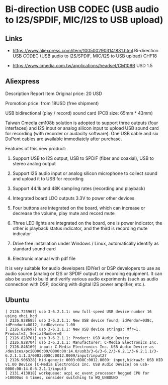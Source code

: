 # Bi-direction USB CODEC (USB audio to I2S/SPDIF, MIC/I2S to USB upload)

## Links

* https://www.aliexpress.com/item/1005002903141831.html
Bi-direction USB CODEC (USB audio to I2S/SPDIF, MIC/I2S to USB upload)
CHF18

* https://www.cmedia.com.tw/applications/headset/CM108B
USD 1.5

## Aliexpress

Description
Report Item
Original price: 20 USD

Promotion price: from 18USD (free shipment)

USB bidirectional (play / record) sound card (PCB size: 65mm * 43mm)

Taiwan Cmedia cm108b solution is adopted to support three outputs (four interfaces) and I2S input or analog silicon input to upload USB sound card for recording (with recorder or audacity software). One USB cable and six DuPont cables are available immediately after purchase.

Features of this new product:

1. Support USB to I2S output, USB to SPDIF (fiber and coaxial), USB to stereo analog output

2. Support I2S audio input or analog silicon microphone to collect sound and upload it to USB for recording

3. Support 44.1k and 48K sampling rates (recording and playback)

4. Integrated board LDO outputs 3.3V to power other devices

5. Four buttons are integrated on the board, which can increase or decrease the volume, play mute and record mute

6. Three LED lights are integrated on the board, one is power indicator, the other is playback status indicator, and the third is recording mute indicator

7. Drive free installation under Windows / Linux, automatically identify as standard sound card

8. Electronic manual with pdf file

It is very suitable for audio developers (DIYer) or DSP developers to use as audio source (analog or I2S or SPDIF output) or recording equipment. It can also be used to build and verify various audio experiments (such as audio connection with DSP, docking with digital I2S power amplifier, etc.).


## Ubuntu

```
[ 2126.725967] usb 3-6.2.1.1: new full-speed USB device number 16 using xhci_hcd
[ 2126.828685] usb 3-6.2.1.1: New USB device found, idVendor=0d8c, idProduct=0012, bcdDevice= 1.00
[ 2126.828697] usb 3-6.2.1.1: New USB device strings: Mfr=1, Product=2, SerialNumber=0
[ 2126.828701] usb 3-6.2.1.1: Product: USB Audio Device
[ 2126.828704] usb 3-6.2.1.1: Manufacturer: C-Media Electronics Inc.
[ 2126.846169] input: C-Media Electronics Inc. USB Audio Device as /devices/pci0000:00/0000:00:14.0/usb3/3-6/3-6.2/3-6.2.1/3-6.2.1.1/3-6.2.1.1:1.3/0003:0D8C:0012.0009/input/input27
[ 2126.906328] hid-generic 0003:0D8C:0012.0009: input,hidraw3: USB HID v1.00 Device [C-Media Electronics Inc. USB Audio Device] on usb-0000:00:14.0-6.2.1.1/input3
[ 2131.413818] workqueue: acpi_ec_event_processor hogged CPU for >10000us 4 times, consider switching to WQ_UNBOUND
```
